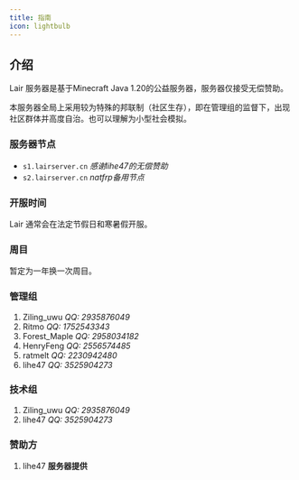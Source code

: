 ```yaml
---
title: 指南
icon: lightbulb
---
```


## 介绍

Lair 服务器是基于Minecraft Java 1.20的公益服务器，服务器仅接受无偿赞助。

本服务器全局上采用较为特殊的邦联制（社区生存），即在管理组的监督下，出现社区群体并高度自治。也可以理解为小型社会模拟。

### 服务器节点

- `s1.lairserver.cn` *感谢lihe47的无偿赞助*
- `s2.lairserver.cn` *natfrp备用节点*

### 开服时间

Lair 通常会在法定节假日和寒暑假开服。

### 周目

暂定为一年换一次周目。

### 管理组

1. Ziling_uwu *QQ: 2935876049*
2. Ritmo *QQ: 1752543343*
3. Forest_Maple *QQ: 2958034182*
4. HenryFeng *QQ: 2556574485*
5. ratmelt *QQ: 2230942480*
6. lihe47 *QQ: 3525904273*

### 技术组

1. Ziling_uwu *QQ: 2935876049*
2. lihe47 *QQ: 3525904273*

### 赞助方

1. lihe47 **服务器提供**